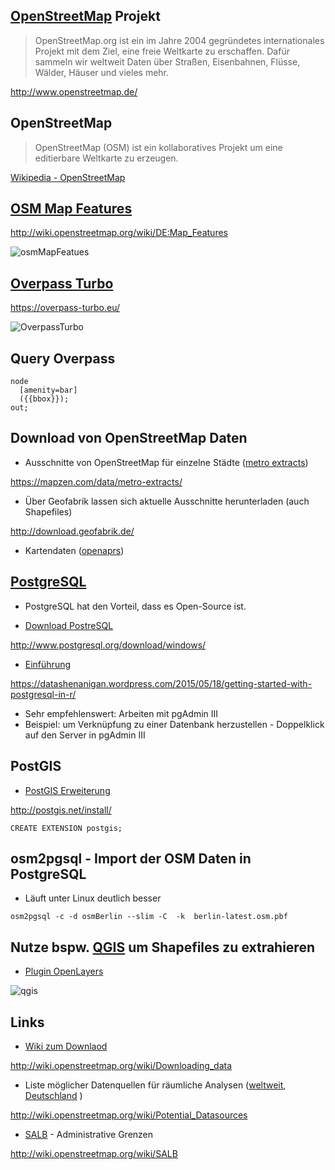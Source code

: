 [OpenStreetMap](http://www.openstreetmap.de/) Projekt
-----------------------------------------------------

> OpenStreetMap.org ist ein im Jahre 2004 gegründetes internationales
> Projekt mit dem Ziel, eine freie Weltkarte zu erschaffen. Dafür
> sammeln wir weltweit Daten über Straßen, Eisenbahnen, Flüsse, Wälder,
> Häuser und vieles mehr.

<http://www.openstreetmap.de/>

OpenStreetMap
-------------

> OpenStreetMap (OSM) ist ein kollaboratives Projekt um eine editierbare
> Weltkarte zu erzeugen.

[Wikipedia - OpenStreetMap](https://en.wikipedia.org/wiki/OpenStreetMap)

[OSM Map Features](http://wiki.openstreetmap.org/wiki/DE:Map_Features)
----------------------------------------------------------------------

<http://wiki.openstreetmap.org/wiki/DE:Map_Features>

![osmMapFeatues](http://docs.cartodb.com/img/layout/tutorials/overpassturbo/img2.efe758ad.png)

[Overpass Turbo](https://overpass-turbo.eu/)
--------------------------------------------

<https://overpass-turbo.eu/>

![OverpassTurbo](http://blog.openstreetmap.de/wp-uploads/2014/01/Overpass_turbo_query_wizard_result_DE.png)

Query Overpass
--------------

    node
      [amenity=bar]
      ({{bbox}});
    out;

Download von OpenStreetMap Daten
--------------------------------

-   Ausschnitte von OpenStreetMap für einzelne Städte ([metro
    extracts](https://mapzen.com/data/metro-extracts/))

<https://mapzen.com/data/metro-extracts/>

-   Über Geofabrik lassen sich aktuelle Ausschnitte herunterladen
    (auch Shapefiles)

<http://download.geofabrik.de/>

-   Kartendaten ([openaprs](http://www.openaprs.net/))

[PostgreSQL](http://www.postgresql.org/)
----------------------------------------

-   PostgreSQL hat den Vorteil, dass es Open-Source ist.

-   [Download PostreSQL](http://www.postgresql.org/download/windows/)

<http://www.postgresql.org/download/windows/>

-   [Einführung](https://datashenanigan.wordpress.com/2015/05/18/getting-started-with-postgresql-in-r/)

<https://datashenanigan.wordpress.com/2015/05/18/getting-started-with-postgresql-in-r/>

-   Sehr empfehlenswert: Arbeiten mit pgAdmin III
-   Beispiel: um Verknüpfung zu einer Datenbank herzustellen -
    Doppelklick auf den Server in pgAdmin III

PostGIS
-------

-   [PostGIS Erweiterung](http://postgis.net/install/)

<http://postgis.net/install/>

    CREATE EXTENSION postgis;

osm2pgsql - Import der OSM Daten in PostgreSQL
----------------------------------------------

-   Läuft unter Linux deutlich besser

<!-- -->

    osm2pgsql -c -d osmBerlin --slim -C  -k  berlin-latest.osm.pbf

Nutze bspw. [QGIS](http://www.qgis.org/de/site/) um Shapefiles zu extrahieren
-----------------------------------------------------------------------------

-   [Plugin
    OpenLayers](http://www.qgistutorials.com/de/docs/downloading_osm_data.html)

![qgis](https://underdark.files.wordpress.com/2012/07/stamen_watercolor1.png?w=700)

Links
-----

-   [Wiki zum
    Downlaod](http://wiki.openstreetmap.org/wiki/Downloading_data)

<http://wiki.openstreetmap.org/wiki/Downloading_data>

-   Liste möglicher Datenquellen für räumliche Analysen
    ([weltweit](http://wiki.openstreetmap.org/wiki/Potential_Datasources),
    [Deutschland](http://wiki.openstreetmap.org/wiki/DE:Potential_Datasources) )

<http://wiki.openstreetmap.org/wiki/Potential_Datasources>

-   [SALB](http://wiki.openstreetmap.org/wiki/SALB) - Administrative
    Grenzen

<http://wiki.openstreetmap.org/wiki/SALB>
